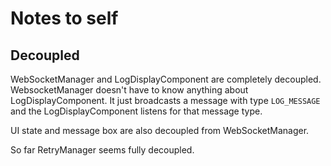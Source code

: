 # Notes to self

## Decoupled

WebSocketManager and LogDisplayComponent are completely decoupled.
WebsocketManager doesn't have to know anything about LogDisplayComponent.
It just broadcasts a message with type `LOG_MESSAGE` and the LogDisplayComponent listens for that message type.

UI state and message box are also decoupled from WebSocketManager.

So far RetryManager seems fully decoupled.
